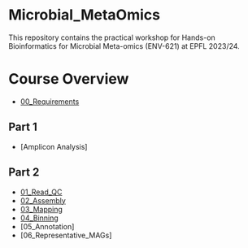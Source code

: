 # Microbial_MetaOmics
This repository contains the practical workshop for Hands-on Bioinformatics for Microbial Meta-omics (ENV-621) at EPFL 2023/24.

# Course Overview
* [00_Requirements](00_Requirements.md)

## Part 1
* [Amplicon Analysis]

## Part 2
* [01_Read_QC](01_Read_QC.md)
* [02_Assembly](02_Assembly.md)
* [03_Mapping](03_Mapping.md)
* [04_Binning](04_Binning.md)
* [05_Annotation]
* [06_Representative_MAGs]
